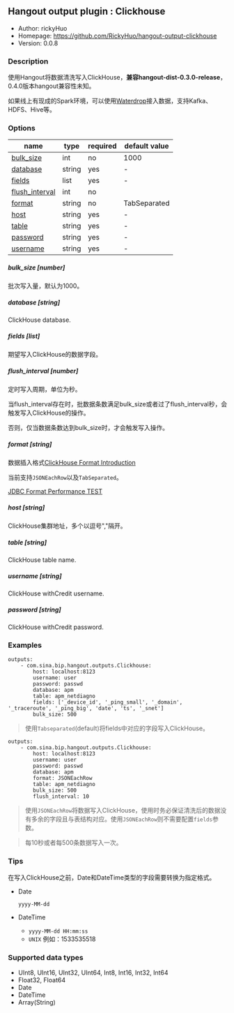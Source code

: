 ## Hangout output plugin : Clickhouse

* Author: rickyHuo
* Homepage: https://github.com/RickyHuo/hangout-output-clickhouse
* Version: 0.0.8

### Description

使用Hangout将数据清洗写入ClickHouse，**兼容hangout-dist-0.3.0-release**， 0.4.0版本hangout兼容性未知。

如果线上有现成的Spark环境，可以使用[Waterdrop](https://github.com/InterestingLab/waterdrop)接入数据，支持Kafka、HDFS、Hive等。

### Options

| name | type | required | default value |
| --- | --- | --- | --- |
| [bulk_size](#bulk_size-number) | int | no | 1000 |
| [database](#database-string) | string | yes | - |
| [fields](#fields-list) | list | yes | - |
| [flush_interval](#flush_interval-) | int | no | |
| [format](#format-string) | string | no | TabSeparated |
| [host](#host-string) | string | yes | - |
| [table](#table-string) | string | yes | - |
| [password](#password-string) | string | yes | - |
| [username](#username-string) | string | yes | - |

##### bulk_size [number]

批次写入量，默认为1000。

##### database [string]

ClickHouse database.

##### fields [list]

期望写入ClickHouse的数据字段。

##### flush_interval [number]

定时写入周期，单位为秒。

当flush_interval存在时，批数据条数满足bulk_size或者过了flush_interval秒，会触发写入ClickHouse的操作。

否则，仅当数据条数达到bulk_size时，才会触发写入操作。

##### format [string]

数据插入格式[ClickHouse Format Introduction](https://clickhouse.yandex/docs/en/formats/)

当前支持`JSONEachRow`以及`TabSeparated`。

[JDBC Format Performance TEST](./docs/jdbc_format_performance.md)

##### host [string]

ClickHouse集群地址，多个以逗号","隔开。

##### table [string]

ClickHouse table name.

##### username [string]

ClickHouse withCredit username.

##### password [string]

ClickHouse withCredit password.

### Examples

```
outputs:
    - com.sina.bip.hangout.outputs.Clickhouse:
        host: localhost:8123
        username: user
        password: passwd
        database: apm
        table: apm_netdiagno
        fields: ['_device_id', '_ping_small', '_domain', '_traceroute', '_ping_big', 'date', 'ts', '_snet']
        bulk_size: 500
```

> 使用`Tabseparated`(default)将fields中对应的字段写入ClickHouse。

```
outputs:
    - com.sina.bip.hangout.outputs.Clickhouse:
        host: localhost:8123
        username: user
        password: passwd
        database: apm
        format: JSONEachRow
        table: apm_netdiagno
        bulk_size: 500
        flush_interval: 10
```
> 使用`JSONEachRow`将数据写入ClickHouse，使用时务必保证清洗后的数据没有多余的字段且与表结构对应。使用`JSONEachRow`则不需要配置`fields`参数。

> 每10秒或者每500条数据写入一次。


### Tips

在写入ClickHouse之前，Date和DateTime类型的字段需要转换为指定格式。

- Date

    `yyyy-MM-dd`

- DateTime

    - `yyyy-MM-dd HH:mm:ss`
    - `UNIX` 例如：1533535518
    
### Supported data types

* UInt8, UInt16, UInt32, UInt64, Int8, Int16, Int32, Int64
* Float32, Float64
* Date
* DateTime
* Array(String)
